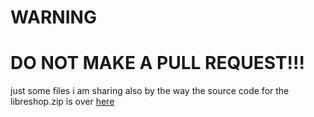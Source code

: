 # WARNING
# DO NOT MAKE A PULL REQUEST!!!
just some files i am sharing
also by the way the source code for the libreshop.zip is over [here](https://github.com/tails1154/libreshopmusicsource)
